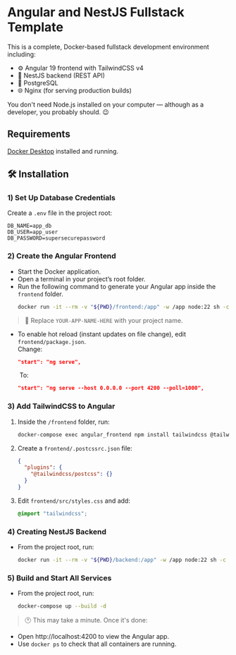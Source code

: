 # Angular and NestJS Fullstack Template

This is a complete, Docker-based fullstack development environment including:
- ⚙️ Angular 19 frontend with TailwindCSS v4
- 🧠 NestJS backend (REST API)
- 🐘 PostgreSQL
- 🌐 Nginx (for serving production builds)

You don't need Node.js installed on your computer — although as a developer, you probably should. 😉

## Requirements
[Docker Desktop](https://www.docker.com/products/docker-desktop) installed and running.

## 🛠️ Installation

### 1) Set Up Database Credentials
Create a `.env` file in the project root:
```dotenv
DB_NAME=app_db
DB_USER=app_user
DB_PASSWORD=supersecurepassword
```
### 2) Create the Angular Frontend
- Start the Docker application.
- Open a terminal in your project’s root folder.
- Run the following command to generate your Angular app inside the `frontend` folder.
   ```bash
  docker run -it --rm -v "${PWD}/frontend:/app" -w /app node:22 sh -c "npm install -g @angular/cli && ng new YOUR-APP-NAME-HERE --directory=. --style=css --routing --strict --skip-git --skip-install --force"
   ```
>🔧 Replace  `YOUR-APP-NAME-HERE` with your project name.
- To enable hot reload (instant updates on file change), edit `frontend/package.json`.\
  Change:
  ```json
  "start": "ng serve",
  ```
  &nbsp;To:
  ```json
  "start": "ng serve --host 0.0.0.0 --port 4200 --poll=1000",
  ```
### 3) Add TailwindCSS to Angular
1. Inside the `/frontend` folder, run:
   ```bash
   docker-compose exec angular_frontend npm install tailwindcss @tailwindcss/postcss postcss --force
   ```
2. Create a `frontend/.postcssrc.json` file:
    ```json
    {
      "plugins": {
        "@tailwindcss/postcss": {}
      }
    }
    ```
3. Edit `frontend/src/styles.css` and add:
   ```css
   @import "tailwindcss";
   ```
### 4) Creating NestJS Backend
- From the project root, run:
  ```bash
  docker run -it --rm -v "${PWD}/backend:/app" -w /app node:22 sh -c "npm install -g @nestjs/cli && nest new app --directory=. --skip-git --package-manager=npm --strict"
  ```
### 5) Build and Start All Services
- From the project root, run:
  ```bash
  docker-compose up --build -d
  ```
>🕐 This may take a minute. Once it's done:
- Open http://localhost:4200 to view the Angular app.
- Use `docker ps` to check that all containers are running.
